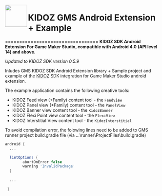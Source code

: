 <a href="url"><img src="https://github.com/Kidoz-SDK/Kidoz_Android_SDK_Example/blob/master/graphics/App%20icon.png" align="left" height="72" width="72" ></a>

# KIDOZ GMS Android Extension + Example
=================================
**KIDOZ SDK Android Extension For Game Maker Studio, compatible with Android 4.0 (API level 14) and above.** 

*Updated to KIDOZ SDK version 0.5.9*
 
Inludes GMS KIDOZ SDK Android Extension library + Sample project and example of the [KIDOZ](http://www.kidoz.net) SDK integration for Game Maker Studio android extension.

The example application contains the following creative tools:
* KIDOZ Feed view (+Family) content tool - the `FeedView`
* KIDOZ Panel view (+Family) content tool - the `PanelView`
* KIDOZ Banner view  content tool - the `KidozBanner`
* KIDOZ Flexi Point view content tool - the `FlexiView`
* KIDOZ Interstitial View content tool - the `KidozInterstitial`


To avoid compilation error, the folowing lines need to be added to GMS runner project build.gradle file (via ...\runner\ProjectFiles\build.gradle)

```groovy
android {
  ...

  lintOptions {
        abortOnError false
        warning 'InvalidPackage'
  }
    
  ...
    
 }
``` 
